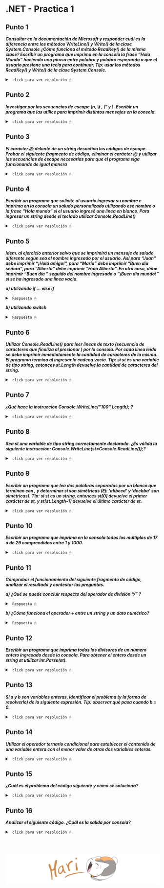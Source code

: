 # .NET - Practica 1


## Punto 1
***Consultar en la documentación de Microsoft y responder cuál es la diferencia entre los métodos WriteLine() y Write() de la clase System.Console ¿Cómo funciona el método ReadKey() de la misma clase? Escribir un programa que imprima en la consola la frase “Hola Mundo” haciendo una pausa entre palabra y palabra esperando a que el usuario presione una tecla para continuar. Tip: usar los métodos ReadKey() y Write() de la clase System.Console.***

<details><summary> <code> click para ver resolución 🖱 </code></summary>
    
* WriteLine() -->  Imprime en pantalla y salta de linea al final.
* Write() -->      Imprime en pantalla sin saltar de linea al final.
* ReadKey() -->    Obtiene la siguiente tecla de carácter o de función presionada por el usuario. La tecla presionada se muestra en la ventana de la consola.

~~~c#
Console.Write("Hola");

Console.ReadKey();

Console.Write("Mundo");
~~~
</details>

## Punto 2
***Investigar por las secuencias de escape \n, \t , \\" y \\\. Escribir un programa que las utilice para imprimir distintos mensajes en la consola.***

<details><summary> <code> click para ver resolución 🖱 </code></summary>

* \n --> nueva linea (funciona como un ENTER)
* \t --> tabulacion horizontal (el cursos se desplaza horizontalmente despues de imprimir)
* \\" --> comillas dobles (lo uso si quiero imprimir " en pantalla, puesto que si no lo indico así, el código entiendo que estoy abriendo o cerrando un string que quiero mostrar)
* \\\ --> barra diagonal inversa (lo mismo que el anterior pero con la barra invertida)

~~~c#
Console.Write ("Voy a hacer un salto de linea \n");

Console.WriteLine("Ahora voy a escribir las comillas: \" y una barra diagonal: \\");

Console.WriteLine("Voy a hacer una tabulación horizontal --> \t asi");
~~~
</details>

## Punto 3
***El carácter @ delante de un string desactiva los códigos de escape. Probar el siguiente fragmento de código, eliminar el carácter @ y utilizar las secuencias de escape necesarias para que el programa siga funcionando de igual manera***

<details><summary> <code> click para ver resolución 🖱 </code></summary>

Saco el @ y para que no me tire error uso el codigo de escape \\\ de barra diagonal inversa.
~~~c#
string st = "c:\\windows\\system";

Console.WriteLine(st);
~~~

</details>

## Punto 4
***Escribir un programa que solicite al usuario ingresar su nombre e imprima en la consola un saludo personalizado utilizando ese nombre o la frase “Hola mundo” si el usuario ingresó una línea en blanco. Para ingresar un string desde el teclado utilizar Console.ReadLine()***

<details><summary> <code> click para ver resolución 🖱 </code></summary>

~~~c#
Console.WriteLine("Ingrese su nombre:");
string nombre = Console.ReadLine();
if (nombre == "")
{
    Console.WriteLine("Hola mundo");
}
else
{
    Console.WriteLine("Hola " + nombre + " bienvenido/a");
}
~~~

</details>

## Punto 5
***Idem. al ejercicio anterior salvo que se imprimirá un mensaje de saludo diferente según sea el nombre ingresado por el usuario. Así para “Juan” debe imprimir “¡Hola amigo!”, para “María” debe imprimir “Buen día señora”, para “Alberto” debe imprimir “Hola Alberto”. En otro caso, debe imprimir “Buen día ” seguido del nombre ingresado o “¡Buen día mundo!” si se ha ingresado una línea vacía.***

***a) utilizando if ... else if***

<details><summary> <code> Respuesta 🖱 </code></summary>

~~~c#
Console.WriteLine("Ingrese su nombre:");
string nombre = Console.ReadLine();
if (nombre == "Juan")
{ 
    Console.WriteLine("¡Hola amigo!");
}
else if (nombre == "Maria")
{
    Console.WriteLine("Buen dia señora");
}
else if (nombre == "Alberto")
{
    Console.WriteLine("Hola "+nombre);
}
else if (nombre == "")
{
    Console.WriteLine("¡Buen dia mundo!");
}
else
{
    Console.WriteLine("Buen dia "+nombre);
}
~~~

</details>

***b) utilizando switch***

<details><summary> <code> Respuesta 🖱 </code></summary>
    
~~~c#
Console.WriteLine("Ingrese su nombre:");
string nombre = Console.ReadLine();
switch (nombre)
{
    case "Juan":
        Console.WriteLine("¡Hola amigo!");
        break;
    case "Maria":
        Console.WriteLine("Buen dia señora");
        break;
    case "Alberto":
        Console.WriteLine("Hola "+nombre);
        break;
    case "":
        Console.WriteLine("¡Buen dia mundo!");
        break;
    default:
        Console.WriteLine("Buen dia "+nombre);
        break;
}
~~~

</details>

## Punto 6
***Utilizar Console.ReadLine() para leer líneas de texto (secuencia de caracteres que finaliza al presionar <ENTER>) por la consola. Por cada línea leída se debe imprimir inmediatamente la cantidad de caracteres de la misma. El programa termina al ingresar la cadena vacía. Tip: si st es una variable de tipo string, entonces st.Length devuelve la cantidad de caracteres del string.***

<details><summary> <code> click para ver resolución 🖱 </code></summary>

~~~c#
Console.WriteLine("Ingrese una palabra");

string st = Console.ReadLine();

int i = st.Length;

while (i>0)

{

    Console.WriteLine("cantidad de letras: "+i);

    Console.WriteLine("Ingrese otra palabra");

    st = Console.ReadLine();

    i = st.Length;

}
~~~

</details>

## Punto 7
***¿Qué hace la instrucción Console.WriteLine("100".Length); ?***

<details><summary> <code> click para ver resolución 🖱 </code></summary>
    
~~~c#
Console.WriteLine("100".Length);
~~~

Lo que hace es decirme la cantidad de caracteres que componen el string "100", es decir devuelve 3 en pantalla.

</details>

## Punto 8
***Sea st una variable de tipo string correctamente declarada. ¿Es válida la siguiente instrucción: Console.WriteLine(st=Console.ReadLine());?***

<details><summary> <code> click para ver resolución 🖱 </code></summary>

~~~c#
string st;

Console.WriteLine(st = Console.ReadLine());
~~~
Si, lo que va a hacer esta sentencia es pedirte que ingreses un string y automaticamente escribirlo abajo.

</details>

## Punto 9
***Escribir un programa que lea dos palabras separadas por un blanco que terminan con <ENTER>, y determinar si son simétricas (Ej: 'abbccd' y 'dccbba' son simétricas). Tip: si st es un string, entonces st[0] devuelve el primer carácter de st, y st[st.Length-1] devuelve el último carácter de st.***

<details><summary> <code> click para ver resolución 🖱 </code></summary>

**st.Split(' ');** hace un array de subcadenas utilizando el carácter espacio (' ') como delimitador. Por ejemplo, si el usuario ingresa "hola mundo" en st, entonces st.Split(' ') creará un array con dos elementos: "hola" y "mundo". Entonces, después de esa línea de código, si imprimes st[0], obtendrás "hola", y si imprimes st[1], tendrás "mundo". Me ayuda a saber cuantos espacios hubo, tantos como elementos en el arreglo.


~~~c#
Console.WriteLine("Escriba dos palabras separadas por un espacio");
string st = Console.ReadLine();

if (st.Length == 0)
{
    Console.WriteLine("ERROR, no ingreso dos palabras");
}
else
{
    string st1 = st.Split(" ")[0]; //palabra1
    string st2 = st.Split(" ")[1]; //palabra2

    if (st1.Length! > st2.Length)
    {
        Console.WriteLine("Las palabras no son simétricas y tienen distintas dimensiones");
    }
    else
    {
        bool ok = true;
        for (int i = 0; i < st1.Length; i++)
        {
            if (st1[i] != st2[st1.Length - 1 - i])
            {
                ok = false;
                break;
            }
        }
        if (ok)
        {
            Console.WriteLine("Las palabras son simetricas");
        }
        else
        {
            Console.WriteLine("Las palabras NO son simetricas");
        }
    }
}
~~~

</details>

## Punto 10
***Escribir un programa que imprima en la consola todos los múltiplos de 17 o de 29 comprendidos entre 1 y 1000.***

<details><summary> <code> click para ver resolución 🖱 </code></summary>

~~~c#
for (int num=1;num <=1000;num++)
{
    if (num % 17 == 0||num % 29 == 0)
    {
        Console.Write(num+" ");
    }
}
~~~

</details>

## Punto 11
***Comprobar el funcionamiento del siguiente fragmento de código, analizar el resultado y contestar las preguntas.***

***a) ¿Qué se puede concluir respecto del operador de división “/” ?***

<details><summary> <code> Respuesta 🖱 </code></summary>

Este operador lo que hace es redondear para abajo el número y cortarlo en el caso de que el resultado sea un decimal (en el caso de dividir dos enteros), entonces si por ejemplo quiero dividir dos numeros enteros 5/2 , el resultado no será 2,5 sino 2 pues me corta el número ya que devuelve un entero. Ahora si a uno de mis dos números le pongo un .
me lo toma como un double y no me redondea los decimales.

</details>

***b) ¿Cómo funciona el operador + entre un string y un dato numérico?***

<details><summary> <code> Respuesta 🖱 </code></summary>

Si dos numeros se suman se obtiene la suma aritmetica, si dos strings se suman, se concatenan, ahora si sumo un string y un numero, obtengo la concatenación entre ambos.

~~~c#
Console.WriteLine("10/3 = " + 10 / 3);

Console.WriteLine("10.0/3 = " + 10.0 / 3);

Console.WriteLine("10/3.0 = " + 10 / 3.0);

int a = 10, b = 3;

Console.WriteLine("Si a y b son variables enteras, si a=10 y b=3");

Console.WriteLine("entonces a/b = " + a / b);

double c = 3;

Console.WriteLine("Si c es una variable double, c=3");

Console.WriteLine("entonces a/c = " + a / c);
~~~
</details>

## Punto 12
***Escribir un programa que imprima todos los divisores de un número entero ingresado desde la consola. Para obtener el entero desde un string st utilizar int.Parse(st).***

<details><summary> <code> click para ver resolución 🖱 </code></summary>

~~~c#
Console.WriteLine("Ingrese un numero: ");
int num = int.Parse(Console.ReadLine()); //obtengo el entero desde un string
Console.WriteLine("Divisores de "+num+": ");
for (int i = 1;i<=num;i++)
{
    if (num%i == 0)
    {
        Console.Write(i+" ");
    }
}
~~~
</details>

## Punto 13
***Si a y b son variables enteras, identificar el problema (y la forma de resolverlo) de la siguiente expresión. Tip: observar qué pasa cuando b = 0.***

<details><summary> <code> click para ver resolución 🖱 </code></summary>

~~~c#
Console.WriteLine("Ingrese enteros a y b: ");

int a = int.Parse(Console.ReadLine());

int b = int.Parse(Console.ReadLine());

if ((b != 0) && (a/b > 5)) Console.WriteLine(a/b);
~~~

El problema es que si b=0, igual evalua la segunda condición dentro del if, entonces divide entre 0 y eso tira error, porque no puedo tener un cero en el denominador. El modo de solucionarlo es poner && en lugar de & (AND en cortocircuito) que lo que hace es, si ve que la primer condición del if es falsa, no evalua la segunda y directamente
sigue con el programa.

</details>

## Punto 14
***Utilizar el operador ternario condicional para establecer el contenido de una variable entera con el menor valor de otras dos variables enteras.***

<details><summary> <code> click para ver resolución 🖱 </code></summary>

~~~c#
int a = 80;
int b = 19;
int num = (a<b) ? a : b;
Console.WriteLine(num);
~~~

</details>

## Punto 15
***¿Cuál es el problema del código siguiente y cómo se soluciona?***

<details><summary> <code> click para ver resolución 🖱 </code></summary>

Declaro la variable i dos veces. Para solucionar hago:
~~~c#
for (int i = 1; i <= 10;)
{
    Console.WriteLine(i++);
}
~~~

</details>

## Punto 16
***Analizar el siguiente código. ¿Cuál es la salida por consola?***

<details><summary> <code> click para ver resolución 🖱 </code></summary>
    
~~~c#
int i = 1;
if (--i == 0)   //pre decremento: resto 1 y luego evaluo [1 - 1 = 0 == 0]
{
    Console.WriteLine("cero");
}
if (i++ == 0)   //post incremento: evaluo y luego sumo 1 [0 == 0 + 1 = 1]
{
    Console.WriteLine("cero");
}
Console.WriteLine(i);
~~~
</details>

<br>
<br>
<br>


<p><img align="center" src="https://github.com/Marimari2342/Marimari2342/blob/main/firmagith.png" alt="marigit"/></p>
